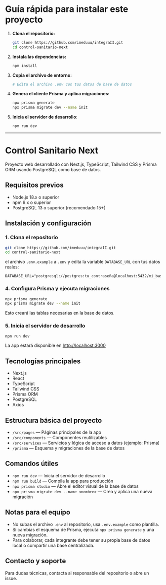# Guía rápida para instalar este proyecto

1. **Clona el repositorio:**
	```bash
	git clone https://github.com/imeduuu/integraII.git
	cd control-sanitario-next
	```
2. **Instala las dependencias:**
	```bash
	npm install
	```
3. **Copia el archivo de entorno:**
	```bash
	# Edita el archivo .env con tus datos de base de datos
	```
4. **Genera el cliente Prisma y aplica migraciones:**
	```bash
	npx prisma generate
	npx prisma migrate dev --name init
	```
5. **Inicia el servidor de desarrollo:**
	```bash
	npm run dev
	```

---
# Control Sanitario Next

Proyecto web desarrollado con Next.js, TypeScript, Tailwind CSS y Prisma ORM usando PostgreSQL como base de datos.

## Requisitos previos

- Node.js 18.x o superior
- npm 9.x o superior
- PostgreSQL 13 o superior (recomendado 15+)

## Instalación y configuración

### 1. Clona el repositorio
```bash
git clone https://github.com/imeduuu/integraII.git
cd control-sanitario-next
```

 el archivo `.env.example` a `.env` y edita la variable `DATABASE_URL` con tus datos reales:

```
DATABASE_URL="postgresql://postgres:tu_contraseña@localhost:5432/mi_basededatos"
```

### 4. Configura Prisma y ejecuta migraciones
```bash
npx prisma generate
npx prisma migrate dev --name init
```
Esto creará las tablas necesarias en la base de datos.

### 5. Inicia el servidor de desarrollo
```bash
npm run dev
```

La app estará disponible en [http://localhost:3000](http://localhost:3000)

## Tecnologías principales
- Next.js
- React
- TypeScript
- Tailwind CSS
- Prisma ORM
- PostgreSQL
- Axios

## Estructura básica del proyecto
- `/src/pages` — Páginas principales de la app
- `/src/components` — Componentes reutilizables
- `/src/services` — Servicios y lógica de acceso a datos (ejemplo: Prisma)
- `/prisma` — Esquema y migraciones de la base de datos

## Comandos útiles
- `npm run dev` — Inicia el servidor de desarrollo
- `npm run build` — Compila la app para producción
- `npx prisma studio` — Abre el editor visual de la base de datos
- `npx prisma migrate dev --name <nombre>` — Crea y aplica una nueva migración

## Notas para el equipo
- No subas el archivo `.env` al repositorio, usa `.env.example` como plantilla.
- Si cambias el esquema de Prisma, ejecuta `npx prisma generate` y una nueva migración.
- Para colaborar, cada integrante debe tener su propia base de datos local o compartir una base centralizada.

## Contacto y soporte
Para dudas técnicas, contacta al responsable del repositorio o abre un issue.
